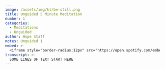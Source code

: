 ```yaml
---
image: /assets/img/kl/be-still.png
title: Unguided 5 Minute Meditation
number: 1
categories:
  - Meditations
  - Unguided
author: Hope Staff
notes: Unguided 1
embed: >-
  <iframe style="border-radius:12px" src="https://open.spotify.com/embed/episode/2S2asR513lEmnot0r0HzCV?utm_source=generator" width="100%" height="352" frameBorder="0" allowfullscreen="" allow="autoplay; clipboard-write; encrypted-media; fullscreen; picture-in-picture" loading="lazy"></iframe>
transcript: >-
  SOME LINES OF TEXT START HERE
---
```


